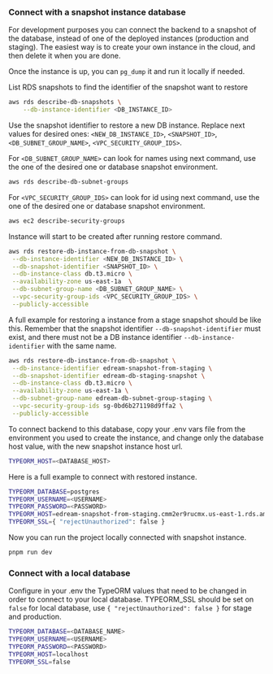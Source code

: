### Connect with a snapshot instance database

For development purposes you can connect the backend to a snapshot of
the database, instead of one of the deployed instances (production and
staging). The easiest way is to create your own instance in the cloud,
and then delete it when you are done.

Once the instance is up, you can `pg_dump` it and run it locally if
needed.

List RDS snapshots to find the identifier of the snapshot want to restore

```bash
aws rds describe-db-snapshots \
    --db-instance-identifier <DB_INSTANCE_ID>
```

Use the snapshot identifier to restore a new DB instance. Replace next values for desired ones: `<NEW_DB_INSTANCE_ID>`, `<SNAPSHOT_ID>`, `<DB_SUBNET_GROUP_NAME>`, `<VPC_SECURITY_GROUP_IDS>`.

For `<DB_SUBNET_GROUP_NAME>` can look for names using next command, use the one of the desired one or database snapshot environment.

```bash
aws rds describe-db-subnet-groups
```

For `<VPC_SECURITY_GROUP_IDS>` can look for id using next command, use the one of the desired one or database snapshot environment.

```bash
aws ec2 describe-security-groups
```

Instance will start to be created after running restore command.

```bash
aws rds restore-db-instance-from-db-snapshot \
 --db-instance-identifier <NEW_DB_INSTANCE_ID> \
 --db-snapshot-identifier <SNAPSHOT_ID> \
 --db-instance-class db.t3.micro \
 --availability-zone us-east-1a  \
 --db-subnet-group-name <DB_SUBNET_GROUP_NAME> \
 --vpc-security-group-ids <VPC_SECURITY_GROUP_IDS> \
 --publicly-accessible
```

A full example for restoring a instance from a stage snapshot should be like this. Remember that the snapshot identifier `--db-snapshot-identifier` must exist, and there must not be a DB instance identifier `--db-instance-identifier` with the same name.

```bash
aws rds restore-db-instance-from-db-snapshot \
 --db-instance-identifier edream-snapshot-from-staging \
 --db-snapshot-identifier edream-db-staging-snapshot \
 --db-instance-class db.t3.micro \
 --availability-zone us-east-1a \
 --db-subnet-group-name edream-db-subnet-group-staging \
 --vpc-security-group-ids sg-0bd6b271198d9ffa2 \
 --publicly-accessible
```

To connect backend to this database, copy your .env vars file from the environment you used to create the instance, and change only the database host value, with the new snapshot instance host url.

```bash
TYPEORM_HOST=<DATABASE_HOST>
```

Here is a full example to connect with restored instance.

```bash
TYPEORM_DATABASE=postgres
TYPEORM_USERNAME=<USERNAME>
TYPEORM_PASSWORD=<PASSWORD>
TYPEORM_HOST=edream-snapshot-from-staging.cmm2er9rucmx.us-east-1.rds.amazonaws.com
TYPEORM_SSL={ "rejectUnauthorized": false }
```

Now you can run the project locally connected with snapshot instance.

```bash
pnpm run dev
```

### Connect with a local database

Configure in your .env the TypeORM values ​​that need to be changed in order to connect to your local database. TYPEORM_SSL should be set on `false` for local database, use `{ "rejectUnauthorized": false }` for stage and production.

```bash
TYPEORM_DATABASE=<DATABASE_NAME>
TYPEORM_USERNAME=<USERNAME>
TYPEORM_PASSWORD=<PASSWORD>
TYPEORM_HOST=localhost
TYPEORM_SSL=false
```
